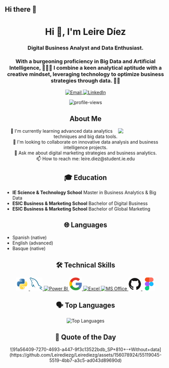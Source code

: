 ## Hi there 👋

<!-- Header with your name and a short description -->
<h1 align="center">Hi 👋, I'm Leire Díez </h1>
<h3 align="center">Digital Business Analyst and Data Enthusiast.</h3>
<h3 align="center">With a burgeoning proficiency in Big Data and Artificial Intelligence, 👩🏽‍💻 I combine a keen analytical aptitude with a creative mindset, leveraging technology to optimize business strategies through data. 🙏🏻</h3>

<!-- Social icons section -->
<p align="center">
  <a href="mailto:leire.diez@student.ie.edu" target="blank">
    <img align="center" src="https://cdn.jsdelivr.net/npm/simple-icons@v3/icons/gmail.svg" alt="Email" height="30" width="40" />
  </a>
  <a href="https://linkedin.com/in/leire-diez" target="blank">
    <img align="center" src="https://cdn.jsdelivr.net/npm/simple-icons@v3/icons/linkedin.svg" alt="LinkedIn" height="30" width="40" />
  </a>
</p>

<!-- Profile views -->
<p align="center"> 
  <img src="https://komarev.com/ghpvc/?username=leirediez&label=Profile%20views&color=0e75b6&style=flat" alt="profile-views" /> 
</p>

<!-- About me section -->
<h2 align="center">About Me</h2>
<p align="center">
  <img align="right" src="https://avatars.githubusercontent.com/u/[Leirediezg]?v=4" width="150" />
  🌱 I'm currently learning advanced data analytics techniques and big data tools.<br/>
  👯 I'm looking to collaborate on innovative data analysis and business intelligence projects.<br/>
  💬 Ask me about digital marketing strategies and business analytics.<br/>
  📫 How to reach me: leire.diez@student.ie.edu<br/>
</p>

<!-- Education section -->
<h2 align="center">🎓 Education</h2>
<p align="center">
  <ul>
    <li><strong>IE Science & Technology School</strong> Master in Business Analytics & Big Data</li>
    <li><strong>ESIC Business & Marketing School</strong> Bachelor of Digital Business</li>
    <li><strong>ESIC Business & Marketing School</strong> Bachelor of Global Marketing</li>
  </ul>
</p>

<!-- Languages section -->
<h2 align="center">🌐 Languages</h2>
<p align="center">
  <ul>
    <li>Spanish (native)</li>
    <li>English (advanced)</li>
    <li>Basque (native)</li>
  </ul>
</p>

<!-- Technical Skills section -->
<h2 align="center">🛠️ Technical Skills</h2>
<p align="center">
  <a href="https://www.python.org" target="_blank"> 
    <img src="https://raw.githubusercontent.com/devicons/devicon/master/icons/python/python-original.svg" alt="Python" width="40" height="40"/> 
  </a>
  <a href="https://www.w3schools.com/sql/" target="_blank"> 
    <img src="https://raw.githubusercontent.com/devicons/devicon/master/icons/mysql/mysql-original.svg" alt="SQL" width="40" height="40"/> 
  </a>
  <a href="https://powerbi.microsoft.com/" target="_blank"> 
    <img src="https://raw.githubusercontent.com/devicons/devicon/master/icons/powerbi/powerbi-original.svg" alt="Power BI" width="40" height="40"/> 
  </a>
  <a href="https://analytics.google.com/" target="_blank"> 
    <img src="https://raw.githubusercontent.com/devicons/devicon/master/icons/google/google-original.svg" alt="Google Analytics" width="40" height="40"/> 
  </a>
  <a href="https://www.microsoft.com/en-us/microsoft-365/excel" target="_blank"> 
    <img src="https://raw.githubusercontent.com/devicons/devicon/master/icons/excel/excel-original.svg" alt="Excel" width="40" height="40"/> 
  </a>
  <a href="https://www.microsoft.com/en-us/microsoft-365" target="_blank"> 
    <img src="https://raw.githubusercontent.com/devicons/devicon/master/icons/office/office-original.svg" alt="MS Office" width="40" height="40"/> 
  </a>
  <a href="https://github.com/" target="_blank"> 
    <img src="https://raw.githubusercontent.com/devicons/devicon/master/icons/github/github-original.svg" alt="GitHub" width="40" height="40"/> 
  </a>
  <a href="https://www.uxdesigninstitute.com/" target="_blank"> 
    <img src="https://raw.githubusercontent.com/devicons/devicon/master/icons/figma/figma-original.svg" alt="UX" width="40" height="40"/> 
  </a>
</p>


<!-- Top Languages -->
<h2 align="center">🗣️ Top Languages</h2>
<p align="center">
  <img align="center" src="https://github-readme-stats.vercel.app/api/top-langs?username=Leirediezg&show_icons=true&locale=en&layout=compact" alt="Top Languages" />
</p>

<!-- Custom Section: Quotes or Fun Section -->
<h2 align="center">🌟 Quote of the Day</h2>
<p align="center">
![91a56409-7270-4693-a447-9f3c13522bdb_SP+810+-+Without+data](https://github.com/Leirediezg/Leirediezg/assets/156078924/55119045-5519-4bb7-a3c5-ad043d89690d)

</p>
